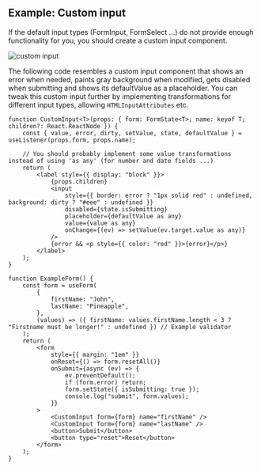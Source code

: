 ## Example: Custom input

If the default input types (FormInput, FormSelect ...) do not provide enough functionality for you, you should create a custom input component.

![custom input](https://raw.githubusercontent.com/wiki/CodeStix/typed-react-form/images/custominput.gif)

The following code resembles a custom input component that shows an error when needed, paints gray background when modified, gets disabled when submitting and shows its defaultValue as a placeholder. You can tweak this custom input further by implementing transformations for different input types, allowing `HTMLInputAttributes` etc.

```tsx
function CustomInput<T>(props: { form: FormState<T>; name: keyof T; children?: React.ReactNode }) {
    const { value, error, dirty, setValue, state, defaultValue } = useListener(props.form, props.name);

    // You should probably implement some value transformations instead of using 'as any' (for number and date fields ...)
    return (
        <label style={{ display: "block" }}>
            {props.children}
            <input
                style={{ border: error ? "1px solid red" : undefined, background: dirty ? "#eee" : undefined }}
                disabled={state.isSubmitting}
                placeholder={defaultValue as any}
                value={value as any}
                onChange={(ev) => setValue(ev.target.value as any)}
            />
            {error && <p style={{ color: "red" }}>{error}</p>}
        </label>
    );
}

function ExampleForm() {
    const form = useForm(
        {
            firstName: "John",
            lastName: "Pineapple",
        },
        (values) => ({ firstName: values.firstName.length < 3 ? "Firstname must be longer!" : undefined }) // Example validator
    );
    return (
        <form
            style={{ margin: "1em" }}
            onReset={() => form.resetAll()}
            onSubmit={async (ev) => {
                ev.preventDefault();
                if (form.error) return;
                form.setState({ isSubmitting: true });
                console.log("submit", form.values);
            }}
        >
            <CustomInput form={form} name="firstName" />
            <CustomInput form={form} name="lastName" />
            <button>Submit</button>
            <button type="reset">Reset</button>
        </form>
    );
}
```
